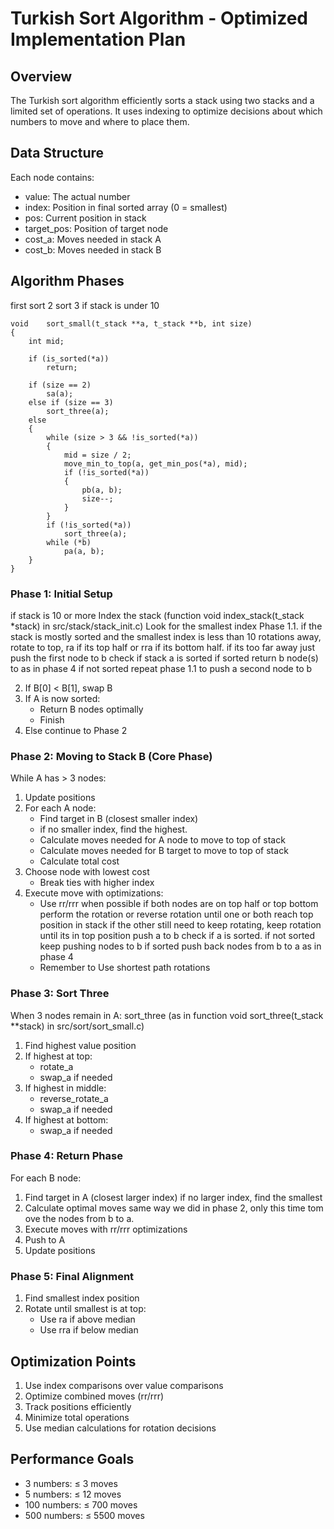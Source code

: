 # Turkish Sort Algorithm - Optimized Implementation Plan

## Overview
The Turkish sort algorithm efficiently sorts a stack using two stacks and a limited set of operations. It uses indexing to optimize decisions about which numbers to move and where to place them.

## Data Structure
Each node contains:
- value: The actual number
- index: Position in final sorted array (0 = smallest)
- pos: Current position in stack
- target_pos: Position of target node
- cost_a: Moves needed in stack A
- cost_b: Moves needed in stack B

## Algorithm Phases

first
sort 2
sort 3
if stack is under 10
```
void	sort_small(t_stack **a, t_stack **b, int size)
{
	int	mid;

	if (is_sorted(*a))
		return;
		
	if (size == 2)
		sa(a);
	else if (size == 3)
		sort_three(a);
	else
	{
		while (size > 3 && !is_sorted(*a))
		{
			mid = size / 2;
			move_min_to_top(a, get_min_pos(*a), mid);
			if (!is_sorted(*a))
			{
				pb(a, b);
				size--;
			}		
		}
		if (!is_sorted(*a))
			sort_three(a);
		while (*b)
			pa(a, b);
	}
}
```

### Phase 1: Initial Setup
if stack is 10 or more
Index the stack (function void    index_stack(t_stack *stack) in src/stack/stack_init.c)
Look for the smallest index
	Phase 1.1.
	if the stack is mostly sorted and the smallest index is less than 10 rotations away, rotate to top, ra if its top half or rra if its bottom half.
	if its too far away just push the first node to b
	check if stack a is sorted
		if sorted
			return b node(s) to as in phase 4
		if not sorted
			repeat phase 1.1 to push a second node to b

2. If B[0] < B[1], swap B
3. If A is now sorted:
   - Return B nodes optimally
   - Finish
4. Else continue to Phase 2

### Phase 2: Moving to Stack B (Core Phase)
While A has > 3 nodes:
1. Update positions
2. For each A node:
   - Find target in B (closest smaller index)
   - if no smaller index, find the highest.
   - Calculate moves needed for A node to move to top of stack
   - Calculate moves needed for B target to move to top of stack
   - Calculate total cost
3. Choose node with lowest cost
   - Break ties with higher index
4. Execute move with optimizations:
   - Use rr/rrr when possible
		if both nodes are on top half or top bottom
			perform the rotation or reverse rotation until one or both reach top position in stack
				if the other still need to keep rotating, keep rotation until its in top position
				push a to b
				check if a is sorted.
					if not sorted keep pushing nodes to b
				if sorted
					push back nodes from b to a as in phase 4
   - Remember to Use shortest path rotations


### Phase 3: Sort Three
When 3 nodes remain in A:
sort_three (as in function void	sort_three(t_stack **stack) in src/sort/sort_small.c)
1. Find highest value position
2. If highest at top:
   - rotate_a
   - swap_a if needed
3. If highest in middle:
   - reverse_rotate_a
   - swap_a if needed
4. If highest at bottom:
   - swap_a if needed

### Phase 4: Return Phase
For each B node:
1. Find target in A (closest larger index)
if no larger index, find the smallest
2. Calculate optimal moves same way we did in phase 2, only this time tom ove the nodes from b to a.
3. Execute moves with rr/rrr optimizations
4. Push to A
5. Update positions

### Phase 5: Final Alignment
1. Find smallest index position
2. Rotate until smallest is at top:
   - Use ra if above median
   - Use rra if below median

## Optimization Points
1. Use index comparisons over value comparisons
2. Optimize combined moves (rr/rrr)
3. Track positions efficiently
4. Minimize total operations
5. Use median calculations for rotation decisions

## Performance Goals
- 3 numbers: ≤ 3 moves
- 5 numbers: ≤ 12 moves
- 100 numbers: ≤ 700 moves
- 500 numbers: ≤ 5500 moves
